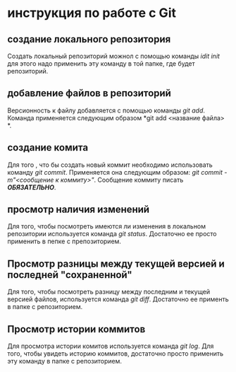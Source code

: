 # инструкция по работе с Git


## создание локального репозитория
Создать локальный репозиторий можнол с помощью команды *idit init* для этого надо применить эту команду в той папке, где будет репозиторий.

## добавление файлов в репозиторий 
Версионность  к файлу добавляется с помощью команды *git add*. Команда применяется следующим образом *git add <название файла> *.

## создание комита 
Для того , что бы создать новый коммит необходимо использовать команду *git commit*. Применяется она следующим образом: *git commit -m"<сообщение к коммиту>"*. Сообщение коммиту писать ***ОБЯЗАТЕЛЬНО***.

## просмотр наличия изменений
Для того, чтобы посмотреть имеются ли изменения в локальном репозитории используется команда *git status*. Достаточно ее просто применить в пепке с препозиторием.

## Просмотр разницы между текущей версией и последней  "сохраненной"
Для того, чтобы посмотреть разницу между последним и текущей версией файлов, используется команда *git diff*. Достаточно ее применть в папке с репозиторием.

## Просмотр истории коммитов 
Для просмотра истории комитов используется команда *git log*. Для того, чтобы увидеть историю коммитов, достаточно просто применить эту команду в папке с репозиторием.